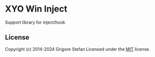 # XYO Win Inject

Support library for inject/hook

## License

Copyright (c) 2014-2024 Grigore Stefan
Licensed under the [MIT](LICENSE) license.
